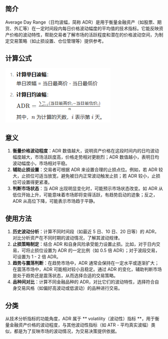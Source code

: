 ## 简介

Average Day Range（日均波幅，简称 ADR）是用于衡量金融资产（如股票、期货、外汇等）在一定时间段内每日价格波动幅度的平均值的技术指标。它能反映资产价格的波动特性，帮助交易者了解市场的活跃程度和潜在的价格波动空间，为制定交易策略（如止损设置、仓位管理等）提供参考。

## 计算公式

![image-20250813150328195](.\photo\1)

## 意义

1. **衡量价格波动程度**：ADR 数值越大，说明资产价格在这段时间内的日均波动幅度越大，市场活跃度高，价格走势相对更剧烈；ADR 数值越小，表明日均波动幅度小，市场相对平稳。
2. **辅助止损设置**：交易者可根据 ADR 来设置合理的止损点位。例如，若 ADR 较大，止损位可适当放宽，避免被日内正常波动触发止损；若 ADR 较小，止损位可设置得更紧凑。
3. **判断市场状态**：当 ADR 出现明显变化时，可能预示市场状态改变。如 ADR 从低位开始上升，可能意味着市场即将变得活跃，有趋势启动的迹象；反之，ADR 从高位下降，可能表示市场趋于平静。

## 使用方法

1. **历史波动分析**：计算不同时间段（如最近 5 日、10 日、20 日等）的 ADR，对比分析资产在不同时期的波动情况，了解其波动规律。
2. **止损策略制定**：结合 ADR 和自身风险承受能力设置止损。比如，对于日内交易，可将止损位设置为 ADR 的一定比例（如 0.5 倍 ADR）；对于波段交易，可设置为 1 - 2 倍 ADR。
3. **趋势与震荡判断**：在趋势市场中，ADR 通常会保持在一定水平或逐渐扩大；在震荡市场中，ADR 可能相对较小且稳定。通过 ADR 的变化，辅助判断市场是处于趋势还是震荡状态，从而选择合适的交易策略。
4. **品种间对比**：计算不同金融品种的 ADR，对比它们的波动特性，选择符合自身交易风格（如偏好高波动或低波动）的品种进行交易。

## 分类

从技术分析指标的功能角度，ADR 属于 ** volatility（波动性）指标 **，用于衡量金融资产价格的波动程度，与其他波动性指标（如 ATR - 平均真实波幅）类似，都是为了反映市场的波动情况，为交易决策提供依据。   